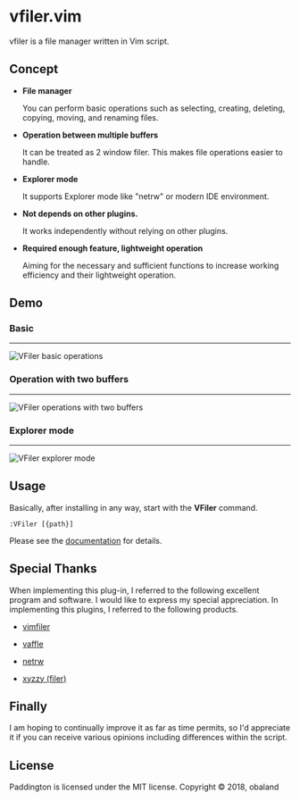 # vfiler.vim
vfiler is a file manager written in Vim script.

## Concept

- **File manager**

  You can perform basic operations such as selecting, creating, deleting,
  copying, moving, and renaming files.

- **Operation between multiple buffers**

  It can be treated as 2 window filer. This makes file operations easier to
  handle.

- **Explorer mode**

  It supports Explorer mode like "netrw" or modern IDE environment.

- **Not depends on other plugins.**

  It works independently without relying on other plugins.

- **Required enough feature, lightweight operation**

  Aiming for the necessary and sufficient functions to increase working
  efficiency and their lightweight operation.

## Demo

### Basic
----------------------------
![VFiler basic operations](https://user-images.githubusercontent.com/36218691/39186047-2cdc472e-4804-11e8-8b2c-dc8575dc4832.gif)

### Operation with two buffers
----------------------------
![VFiler operations with two buffers](https://user-images.githubusercontent.com/36218691/39186056-304d7b6c-4804-11e8-947e-9e025750d594.gif)

### Explorer mode
----------------------------
![VFiler explorer mode](https://user-images.githubusercontent.com/36218691/39186060-32a38014-4804-11e8-8ab0-67e3d3637b22.gif)

## Usage
Basically, after installing in any way, start with the **VFiler** command.

    :VFiler [{path}]

Please see the [documentation][vim-doc] for details.

## Special Thanks

When implementing this plug-in, I referred to the following excellent program
and software.
I would like to express my special appreciation.
In implementing this plugins, I referred to the following products.

* [vimfiler](https://github.com/Shougo/vimfiler.vim)

* [vaffle](https://github.com/cocopon/vaffle.vim)

* [netrw](https://github.com/vim-scripts/netrw.vim)

* [xyzzy (filer)](https://github.com/xyzzy-022/xyzzy)

## Finally

I am hoping to continually improve it as far as time permits,
so I'd appreciate it if you can receive various opinions including
differences within the script.

## License

Paddington is licensed under the MIT license.
Copyright © 2018, obaland

[vim-doc]: https://github.com/obaland/vfiler.vim/blob/master/doc/vfiler.txt
